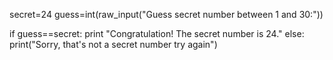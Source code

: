 secret=24
guess=int(raw_input("Guess secret number between 1 and 30:"))

if guess==secret:
    print "Congratulation! The secret number is 24."
else:
    print("Sorry, that's not a secret number try again")
